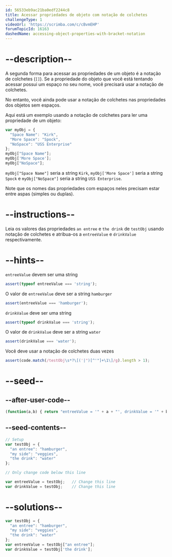 ```yaml
---
id: 56533eb9ac21ba0edf2244c8
title: Acessar propriedades de objeto com notação de colchetes
challengeType: 1
videoUrl: 'https://scrimba.com/c/cBvmEHP'
forumTopicId: 16163
dashedName: accessing-object-properties-with-bracket-notation
---
```


# --description--

A segunda forma para acessar as propriedades de um objeto é a notação de colchetes (`[]`). Se a propriedade do objeto que você está tentando acessar possui um espaço no seu nome, você precisará usar a notação de colchetes.

No entanto, você ainda pode usar a notação de colchetes nas propriedades dos objetos sem espaços.

Aqui está um exemplo usando a notação de colchetes para ler uma propriedade de um objeto:

```js
var myObj = {
  "Space Name": "Kirk",
  "More Space": "Spock",
  "NoSpace": "USS Enterprise"
};
myObj["Space Name"];
myObj['More Space'];
myObj["NoSpace"];
```

`myObj["Space Name"]` seria a string `Kirk`, `myObj['More Space']` seria a string `Spock` e `myObj["NoSpace"]` seria a string `USS Enterprise`.

Note que os nomes das propriedades com espaços neles precisam estar entre aspas (simples ou duplas).

# --instructions--

Leia os valores das propriedades `an entree` e `the drink` de `testObj` usando notação de colchetes e atribua-os a `entreeValue` e `drinkValue` respectivamente.

# --hints--

`entreeValue` devem ser uma string

```js
assert(typeof entreeValue === 'string');
```

O valor de `entreeValue` deve ser a string `hamburger`

```js
assert(entreeValue === 'hamburger');
```

`drinkValue` deve ser uma string

```js
assert(typeof drinkValue === 'string');
```

O valor de `drinkValue` deve ser a string `water`

```js
assert(drinkValue === 'water');
```

Você deve usar a notação de colchetes duas vezes

```js
assert(code.match(/testObj\s*?\[('|")[^'"]+\1\]/g).length > 1);
```

# --seed--

## --after-user-code--

```js
(function(a,b) { return "entreeValue = '" + a + "', drinkValue = '" + b + "'"; })(entreeValue,drinkValue);
```

## --seed-contents--

```js
// Setup
var testObj = {
  "an entree": "hamburger",
  "my side": "veggies",
  "the drink": "water"
};

// Only change code below this line

var entreeValue = testObj;   // Change this line
var drinkValue = testObj;    // Change this line
```

# --solutions--

```js
var testObj = {
  "an entree": "hamburger",
  "my side": "veggies",
  "the drink": "water"
};
var entreeValue = testObj["an entree"];
var drinkValue = testObj['the drink'];
```
